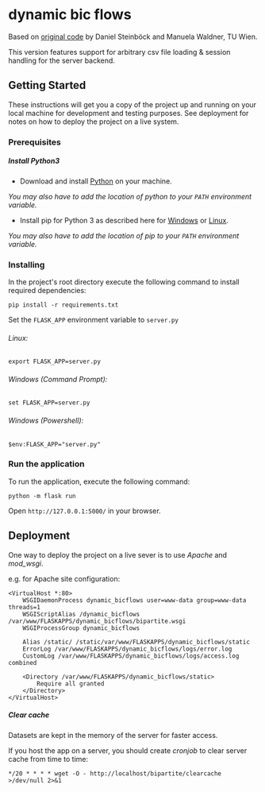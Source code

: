 ﻿# dynamic bic flows

Based on [original code](https://users.cg.tuwien.ac.at/~waldner/bicflows/)  by Daniel Steinböck and Manuela Waldner, TU Wien.

This version features support for arbitrary csv file loading & session handling for the server backend.

## Getting Started

These instructions will get you a copy of the project up and running on your local machine for development and testing purposes. See deployment for notes on how to deploy the project on a live system.

### Prerequisites

##### Install Python3
- Download and install [Python](https://www.python.org/downloads/) on your machine.

*You may also have to add the location of python to your `PATH` environment variable.*

- Install pip for Python 3 as described here for [Windows](https://www.liquidweb.com/kb/install-pip-windows/) or [Linux](https://wiki.ubuntuusers.de/pip/).

*You may also have to add the location of pip to your `PATH` environment variable.*

### Installing

In the project's root directory execute the following command to install required dependencies:

```
pip install -r requirements.txt
```

Set the `FLASK_APP` environment variable to `server.py`

###### Linux:
```
export FLASK_APP=server.py
```

###### Windows (Command Prompt):
```
set FLASK_APP=server.py
```

###### Windows (Powershell):
```
$env:FLASK_APP="server.py"
```

### Run the application
To run the application, execute the following command:
```
python -m flask run
```

Open `http://127.0.0.1:5000/` in your browser.

## Deployment

One way to deploy the project on a live sever is to use *Apache* and *mod_wsgi*.

e.g. for Apache site configuration:
```ApacheConf
<VirtualHost *:80>
    WSGIDaemonProcess dynamic_bicflows user=www-data group=www-data threads=1
    WSGIScriptAlias /dynamic_bicflows /var/www/FLASKAPPS/dynamic_bicflows/bipartite.wsgi
    WSGIProcessGroup dynamic_bicflows

    Alias /static/ /static/var/www/FLASKAPPS/dynamic_bicflows/static
    ErrorLog /var/www/FLASKAPPS/dynamic_bicflows/logs/error.log
    CustomLog /var/www/FLASKAPPS/dynamic_bicflows/logs/access.log combined

    <Directory /var/www/FLASKAPPS/dynamic_bicflows/static>
        Require all granted
    </Directory>
</VirtualHost>
```

##### Clear cache
Datasets are kept in the memory of the server for faster access.

If you host the app on a server, you should create *cronjob* to clear server cache from time to time:

```
*/20 * * * * wget -O - http://localhost/bipartite/clearcache >/dev/null 2>&1
```